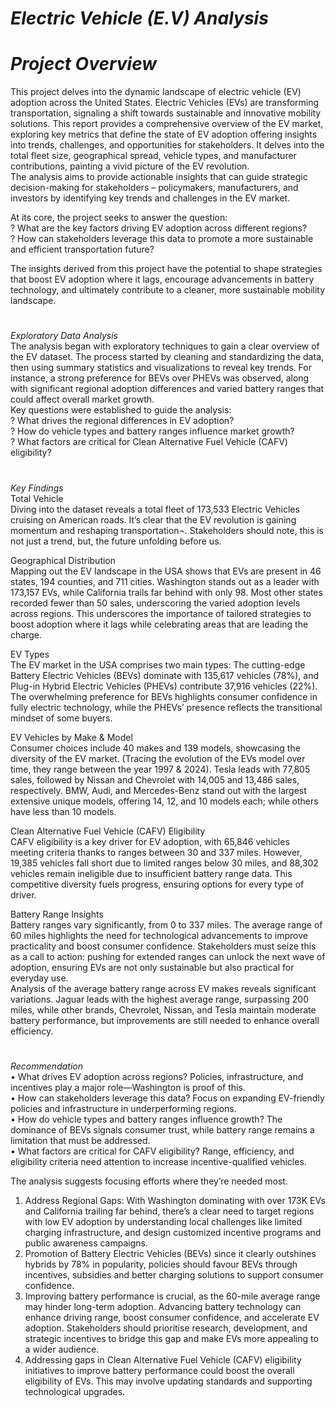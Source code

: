 # *Electric Vehicle (E.V) Analysis*
# *Project Overview*
This project delves into the dynamic landscape of electric vehicle (EV) adoption across the United States. Electric Vehicles (EVs) are transforming transportation, signaling a shift towards sustainable and innovative mobility solutions. This report provides a comprehensive overview of the EV market, exploring key metrics that define the state of EV adoption offering insights into trends, challenges, and opportunities for stakeholders. It delves into the total fleet size, geographical spread, vehicle types, and manufacturer contributions, painting a vivid picture of the EV revolution.  
The analysis aims to provide actionable insights that can guide strategic decision-making for stakeholders – policymakers, manufacturers, and investors by identifying key trends and challenges in the EV market.  

At its core, the project seeks to answer the question:  
? What are the key factors driving EV adoption across different regions?  
? How can stakeholders leverage this data to promote a more sustainable and efficient transportation future?  

The insights derived from this project have the potential to shape strategies that boost EV adoption where it lags, encourage advancements in battery technology, and ultimately contribute to a cleaner, more sustainable mobility landscape.  
# 
*Exploratory Data Analysis*  
The analysis began with exploratory techniques to gain a clear overview of the EV dataset. The process started by cleaning and standardizing the data, then using summary statistics and visualizations to reveal key trends. For instance, a strong preference for BEVs over PHEVs was observed, along with significant regional adoption differences and varied battery ranges that could affect overall market growth.  
Key questions were established to guide the analysis:  
? What drives the regional differences in EV adoption?  
? How do vehicle types and battery ranges influence market growth?  
? What factors are critical for Clean Alternative Fuel Vehicle (CAFV) eligibility?  
# 
*Key Findings*  
Total Vehicle  
Diving into the dataset reveals a total fleet of 173,533 Electric Vehicles cruising on American roads. It’s clear that the EV revolution is gaining momentum and reshaping transportation¬. Stakeholders should note, this is not just a trend, but, the future unfolding before us.  

Geographical Distribution  
Mapping out the EV landscape in the USA shows that EVs are present in 46 states, 194 counties, and 711 cities. Washington stands out as a leader with 173,157 EVs, while California trails far behind with only 98. Most other states recorded fewer than 50 sales, underscoring the varied adoption levels across regions. This underscores the importance of tailored strategies to boost adoption where it lags while celebrating areas that are leading the charge.  

EV Types  
The EV market in the USA comprises two main types: The cutting-edge Battery Electric Vehicles (BEVs) dominate with 135,617 vehicles (78%), and Plug-in Hybrid Electric Vehicles (PHEVs) contribute 37,916 vehicles (22%). The overwhelming preference for BEVs highlights consumer confidence in fully electric technology, while the PHEVs’ presence reflects the transitional mindset of some buyers.  

EV Vehicles by Make & Model  
Consumer choices include 40 makes and 139 models, showcasing the diversity of the EV market. (Tracing the evolution of the EVs model over time, they range between the year 1997 & 2024). Tesla leads with 77,805 sales, followed by Nissan and Chevrolet with 14,005 and 13,486 sales, respectively. BMW, Audi, and Mercedes-Benz stand out with the largest extensive unique models, offering 14, 12, and 10 models each; while others have less than 10 models.  

Clean Alternative Fuel Vehicle (CAFV) Eligibility  
CAFV eligibility is a key driver for EV adoption, with 65,846 vehicles meeting criteria thanks to ranges between 30 and 337 miles. However, 19,385 vehicles fall short due to limited ranges below 30 miles, and 88,302 vehicles remain ineligible due to insufficient battery range data. This competitive diversity fuels progress, ensuring options for every type of driver. 
 
 
Battery Range Insights  
Battery ranges vary significantly, from 0 to 337 miles. The average range of 60 miles highlights the need for technological advancements to improve practicality and boost consumer confidence. Stakeholders must seize this as a call to action: pushing for extended ranges can unlock the next wave of adoption, ensuring EVs are not only sustainable but also practical for everyday use.  
Analysis of the average battery range across EV makes reveals significant variations. Jaguar leads with the highest average range, surpassing 200 miles, while other brands, Chevrolet, Nissan, and Tesla maintain moderate battery performance, but improvements are still needed to enhance overall efficiency.
# 
*Recommendation*  
•	What drives EV adoption across regions? Policies, infrastructure, and incentives play a major role—Washington is proof of this.  
•	How can stakeholders leverage this data? Focus on expanding EV-friendly policies and infrastructure in underperforming regions.  
•	How do vehicle types and battery ranges influence growth? The dominance of BEVs signals consumer trust, while battery range remains a limitation that must be addressed.  
•	What factors are critical for CAFV eligibility? Range, efficiency, and eligibility criteria need attention to increase incentive-qualified vehicles.  

The analysis suggests focusing efforts where they’re needed most.  
1.	Address Regional Gaps: With Washington dominating with over 173K EVs and California trailing far behind, there’s a clear need to target regions with low EV adoption by understanding local challenges like limited charging infrastructure, and design customized incentive programs and public awareness campaigns.
2.	Promotion of Battery Electric Vehicles (BEVs) since it clearly outshines hybrids by 78% in popularity, policies should favour BEVs through incentives, subsidies and better charging solutions to support consumer confidence.
3.	Improving battery performance is crucial, as the 60-mile average range may hinder long-term adoption. Advancing battery technology can enhance driving range, boost consumer confidence, and accelerate EV adoption. Stakeholders should prioritise research, development, and strategic incentives to bridge this gap and make EVs more appealing to a wider audience.
4.	Addressing gaps in Clean Alternative Fuel Vehicle (CAFV) eligibility initiatives to improve battery performance could boost the overall eligibility of EVs. This may involve updating standards and supporting technological upgrades.
